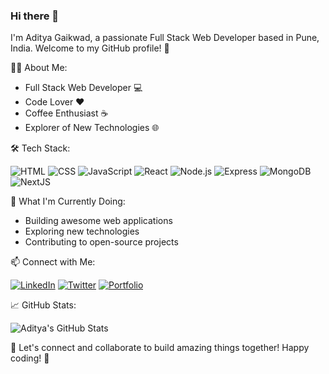 ### Hi there 👋

I'm Aditya Gaikwad, a passionate Full Stack Web Developer based in Pune, India. Welcome to my GitHub profile! 🚀

👨‍💻 About Me:


- Full Stack Web Developer 💻
- Code Lover ❤️
- Coffee Enthusiast ☕
- Explorer of New Technologies 🌐

🛠️ Tech Stack:


![HTML](https://img.shields.io/badge/HTML-5-orange?style=for-the-badge&logo=html5)
![CSS](https://img.shields.io/badge/CSS-3-blue?style=for-the-badge&logo=css3)
![JavaScript](https://img.shields.io/badge/JavaScript-ES6-yellow?style=for-the-badge&logo=javascript)
![React](https://img.shields.io/badge/React-16.8-blue?style=for-the-badge&logo=react)
![Node.js](https://img.shields.io/badge/Node.js-v14.0-green?style=for-the-badge&logo=node.js)
![Express](https://img.shields.io/badge/Express-v4.17.1-lightgrey?style=for-the-badge&logo=express)
![MongoDB](https://img.shields.io/badge/MongoDB-Latest-green?style=for-the-badge&logo=mongodb)
![NextJS](https://img.shields.io/badge/Next.js-%23000000.svg?&style=for-the-badge&logo=next.js&logoColor=white)


🚀 What I'm Currently Doing:


- Building awesome web applications
- Exploring new technologies
- Contributing to open-source projects

📫 Connect with Me:


[![LinkedIn](https://img.shields.io/badge/LinkedIn-Aditya%20Gaikwad-blue?style=flat-square&logo=linkedin)](https://www.linkedin.com/in/adigaikwad/)
[![Twitter](https://img.shields.io/badge/Twitter-@ad1tya_gaikwad-blue?style=flat-square&logo=twitter)](https://twitter.com/ad1tya_gaikwad)
[![Portfolio](https://img.shields.io/badge/Portfolio-adigaikwad.netlify.app-orange?style=flat-square&logo=google-chrome)](https://adigaikwad.netlify.app/)

📈 GitHub Stats: 


![Aditya's GitHub Stats](https://github-readme-stats.vercel.app/api?username=Adigaikwad&show_icons=true&theme=tokyonight&count_private=true)



🌟 Let's connect and collaborate to build amazing things together! Happy coding! 🚀

<!--
**AdiGaikwad/AdiGaikwad** is a ✨ _special_ ✨ repository because its `README.md` (this file) appears on your GitHub profile.

Here are some ideas to get you started:

- 🔭 I’m currently working on ...
- 🌱 I’m currently learning ...
- 👯 I’m looking to collaborate on ...
- 🤔 I’m looking for help with ...
- 💬 Ask me about ...
- 📫 How to reach me: ...
- 😄 Pronouns: ...
- ⚡ Fun fact: ...
-->
